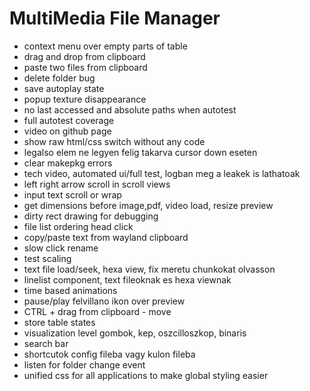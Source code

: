 # MultiMedia File Manager

- context menu over empty parts of table
- drag and drop from clipboard
- paste two files from clipboard
- delete folder bug
- save autoplay state
- popup texture disappearance
- no last accessed and absolute paths when autotest
- full autotest coverage
- video on github page
- show raw html/css switch without any code
- legalso elem ne legyen felig takarva cursor down eseten
- clear makepkg errors
- tech video, automated ui/full test, logban meg a leakek is lathatoak
- left right arrow scroll in scroll views
- input text scroll or wrap  
- get dimensions before image,pdf, video load, resize preview
- dirty rect drawing for debugging
- file list ordering head click
- copy/paste text from wayland clipboard
- slow click rename
- test scaling
- text file load/seek, hexa view, fix meretu chunkokat olvasson
- linelist component, text fileoknak es hexa viewnak
- time based animations
- pause/play felvillano ikon over preview
- CTRL + drag from clipboard - move
- store table states
- visualization level gombok, kep, oszcilloszkop, binaris
- search bar
- shortcutok config fileba vagy kulon fileba
- listen for folder change event
- unified css for all applications to make global styling easier